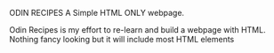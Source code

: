 ODIN RECIPES
A Simple HTML ONLY webpage.

Odin Recipes is my effort to re-learn and build a webpage with HTML. 
Nothing fancy looking but it will include most HTML elements